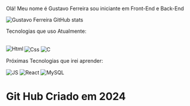 Olá! Meu nome é Gustavo Ferreira sou iniciante em Front-End e Back-End

![Gustavo Ferreira GitHub stats](https://github-readme-stats.vercel.app/api?username=GustavoFerreira-End&show_icons=true&theme=radical)

Tecnologias que uso Atualmente:
<div style="display:inline-block">
  <br>
  <img align="left" alt="Html" src="https://img.shields.io/badge/HTML-239120?style=for-the-badge&logo=html5&logoColor=white">
  <img align="center" alt="Css" src="https://img.shields.io/badge/CSS-239120?&style=for-the-badge&logo=css3&logoColor=white">
<img align="center" alt="C" src="https://img.shields.io/badge/C-00599C?style=for-the-badge&logo=c&logoColor=white">
</div>

Próximas Tecnologias que irei aprender:
<div style="display:inline-block">
<img align="center" alt="JS" src="https://img.shields.io/badge/JavaScript-F7DF1E?style=for-the-badge&logo=javascript&logoColor=black">
<img align="center" alt="React" src="https://img.shields.io/badge/React-20232A?style=for-the-badge&logo=react&logoColor=61DAFB">
<img align="center" alt="MySQL" src="https://img.shields.io/badge/MySQL-00000F?style=for-the-badge&logo=mysql&logoColor=white">
</div>
 <h1>Git Hub Criado em 2024</h1>
